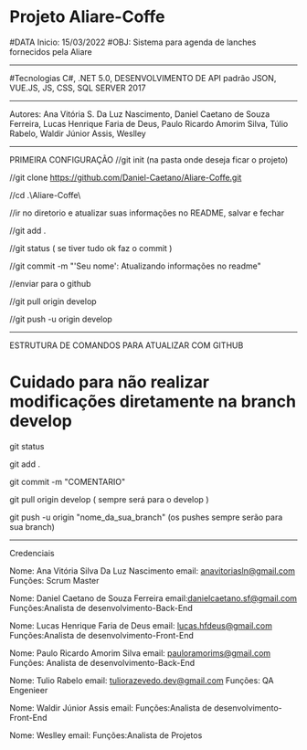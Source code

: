 # Projeto Aliare-Coffe
#DATA Inicio: 15/03/2022
#OBJ: Sistema para agenda de lanches fornecidos pela Aliare
_____________________
#Tecnologias
C#, 
.NET 5.0, 
DESENVOLVIMENTO DE API padrão JSON, 
VUE.JS,
JS, 
CSS, 
SQL SERVER 2017
_____________________

Autores: Ana Vitória S. Da Luz Nascimento,
         Daniel Caetano de Souza Ferreira, 
         Lucas Henrique Faria de Deus, 
         Paulo Ricardo Amorim Silva, 
         Túlio Rabelo, 
         Waldir Júnior Assis, 
         Weslley
         
_____________________
PRIMEIRA CONFIGURAÇÃO
//git init (na pasta onde deseja ficar o projeto)

//git clone https://github.com/Daniel-Caetano/Aliare-Coffe.git

//cd .\Aliare-Coffe\

//ir no diretorio e atualizar suas informações no README, salvar e fechar

//git add .

//git status ( se tiver tudo ok faz o commit )

//git commit -m "'Seu nome': Atualizando informações no readme"

//enviar para o github

//git pull origin develop

//git push -u origin develop

_____________________
ESTRUTURA DE COMANDOS PARA ATUALIZAR COM GITHUB

# Cuidado para não realizar modificações diretamente na branch develop

git status

git add .

git commit -m "COMENTARIO"

git pull origin develop  ( sempre será para o develop )

git push -u origin "nome_da_sua_branch" (os pushes sempre serão para sua branch)


_____________________
Credenciais

Nome: Ana Vitória Silva Da Luz Nascimento
email: anavitoriasln@gmail.com
Funções: Scrum Master

Nome: Daniel Caetano de Souza Ferreira
email:danielcaetano.sf@gmail.com
Funções:Analista de desenvolvimento-Back-End

Nome: Lucas Henrique Faria de Deus
email: lucas.hfdeus@gmail.com
Funções:Analista de desenvolvimento-Front-End

Nome: Paulo Ricardo Amorim Silva
email: pauloramorims@gmail.com
Funções: Analista de desenvolvimento-Back-End

Nome: Tulio Rabelo
email: tuliorazevedo.dev@gmail.com
Funções: QA Engenieer 

Nome: Waldir Júnior Assis
email:
Funções:Analista de desenvolvimento-Front-End

Nome: Weslley
email:
Funções:Analista de Projetos

